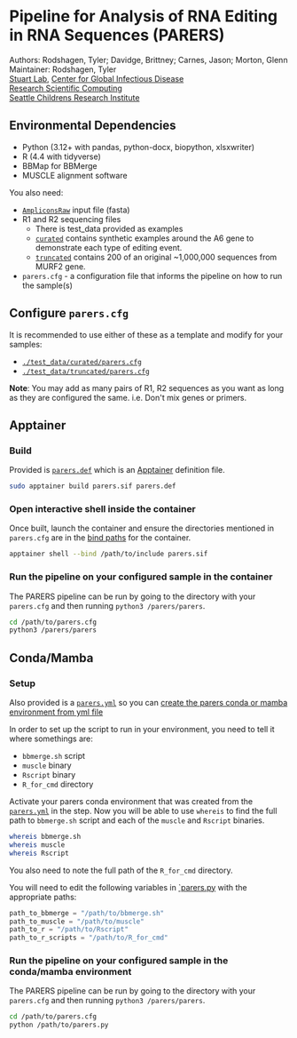 # Pipeline for Analysis of RNA Editing in RNA Sequences (PARERS)
Authors: Rodshagen, Tyler; Davidge, Brittney; Carnes, Jason; Morton, Glenn  
Maintainer: Rodshagen, Tyler  
[Stuart Lab](https://www.seattlechildrens.org/research/centers-programs/global-infectious-disease-research/research-areas-and-labs/stuart-lab/), [Center for Global Infectious Disease](https://www.seattlechildrens.org/research/centers-programs/global-infectious-disease-research/research-areas-and-labs/)  
[Research Scientific Computing](https://github.com/RSC-RP)  
[Seattle Childrens Research Institute](https://www.seattlechildrens.org/research/research-institute/  )

## Environmental Dependencies
- Python (3.12+ with pandas, python-docx, biopython, xlsxwriter)
- R (4.4 with tidyverse)
- BBMap for BBMerge
- MUSCLE alignment software

You also need:
- [`AmpliconsRaw`](./test_data/AmpliconsRaw.fasta) input file (fasta)
- R1 and R2 sequencing files
  - There is test_data provided as examples
  - [`curated`](./test_data/curated/) contains synthetic examples around the A6 gene to demonstrate each type of editing event.
  - [`truncated`](./test_data/truncated/) contains 200 of an original ~1,000,000 sequences from MURF2 gene.
- `parers.cfg` - a configuration file that informs the pipeline on how to run the sample(s)

## Configure `parers.cfg`
It is recommended to use either of these as a template and modify for your samples:
- [`./test_data/curated/parers.cfg`](./test_data/curated/parers.cfg)
- [`./test_data/truncated/parers.cfg`](./test_data/truncated/parers.cfg)

**Note**: You may add as many pairs of R1, R2 sequences as you want as long as they are configured the same. i.e. Don't mix genes or primers.

## Apptainer
### Build
Provided is [`parers.def`](./parers.def) which is an [Apptainer](https://apptainer.org/docs/user/main/index.html) definition file.
``` bash
sudo apptainer build parers.sif parers.def
```
### Open interactive shell inside the container
Once built, launch the container and ensure the directories mentioned in `parers.cfg` are in the [bind paths](https://apptainer.org/docs/user/main/bind_paths_and_mounts.html) for the container.
``` bash
apptainer shell --bind /path/to/include parers.sif
```
### Run the pipeline on your configured sample in the container
The PARERS pipeline can be run by going to the directory with your `parers.cfg` and then running `python3 /parers/parers`.
``` bash
cd /path/to/parers.cfg
python3 /parers/parers
```

## Conda/Mamba
### Setup
Also provided is a [`parers.yml`](./env/parers.yml) so you can [create the parers conda or mamba environment from yml file](https://docs.conda.io/projects/conda/en/latest/user-guide/tasks/manage-environments.html#creating-an-environment-from-an-environment-yml-file)

In order to set up the script to run in your environment, you need to tell it where somethings are:
- `bbmerge.sh` script
- `muscle` binary
- `Rscript` binary
- `R_for_cmd` directory

Activate your parers conda environment that was created from the [`parers.yml`](./env/parers.yml) in the step.
Now you will be able to use `whereis` to find the full path to `bbmerge.sh` script and each of the `muscle` and `Rscript` binaries.
``` bash
whereis bbmerge.sh
whereis muscle
whereis Rscript
```
You also need to note the full path of the `R_for_cmd` directory.

You will need to edit the following variables in [`parers.py](./parers.py) with the appropriate paths:
``` python
path_to_bbmerge = "/path/to/bbmerge.sh"
path_to_muscle = "/path/to/muscle"
path_to_r = "/path/to/Rscript"
path_to_r_scripts = "/path/to/R_for_cmd"
```
### Run the pipeline on your configured sample in the conda/mamba environment
The PARERS pipeline can be run by going to the directory with your `parers.cfg` and then running `python3 /parers/parers`.
``` bash
cd /path/to/parers.cfg
python /path/to/parers.py
```

